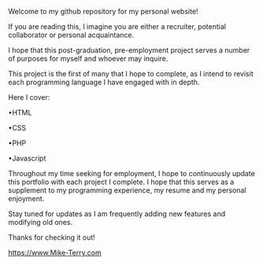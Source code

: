 Welcome to my github repository for my personal website!

If you are reading this, I imagine you are either a recruiter, potential collaborator or personal acquaintance. 

I hope that this post-graduation, pre-employment project serves a number of purposes for myself and whoever may inquire. 

This project is the first of many that I hope to complete, as I intend to revisit each programming language I have engaged with in depth. 

Here I cover:

•HTML

•CSS

•PHP

•Javascript

Throughout my time seeking for employment, I hope to continuously update this portfolio with each project I complete. I hope that this serves as a supplement to my programming experience, my resume and my personal enjoyment.

Stay tuned for updates as I am frequently adding new features and modifying old ones.

Thanks for checking it out!

https://www.Mike-Terry.com
